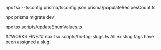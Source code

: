 npx tsx --tsconfig prisma/tsconfig.json prisma/populateRecipesCount.ts

npx prisma migrate dev

npx tsx scripts/updateEnumValues.ts


##WORKS FINE##
npx tsx scripts/fix-tag-slugs.ts 
All existing tags have been assigned a slug.